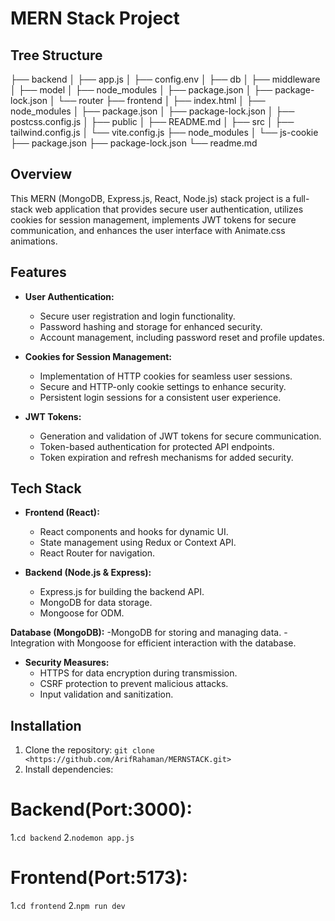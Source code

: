 # MERN Stack Project
## Tree Structure
 ├── backend
│   ├── app.js
│   ├── config.env
│   ├── db
│   ├── middleware
│   ├── model
│   ├── node_modules
│   ├── package.json
│   ├── package-lock.json
│   └── router
├── frontend
│   ├── index.html
│   ├── node_modules
│   ├── package.json
│   ├── package-lock.json
│   ├── postcss.config.js
│   ├── public
│   ├── README.md
│   ├── src
│   ├── tailwind.config.js
│   └── vite.config.js
├── node_modules
│   └── js-cookie
├── package.json
├── package-lock.json
└── readme.md


## Overview

This MERN (MongoDB, Express.js, React, Node.js) stack project is a full-stack web application that provides secure user authentication, utilizes cookies for session management, implements JWT tokens for secure communication, and enhances the user interface with Animate.css animations.

## Features

- **User Authentication:**
  - Secure user registration and login functionality.
  - Password hashing and storage for enhanced security.
  - Account management, including password reset and profile updates.


- **Cookies for Session Management:**
  - Implementation of HTTP cookies for seamless user sessions.
  - Secure and HTTP-only cookie settings to enhance security.
  - Persistent login sessions for a consistent user experience.

- **JWT Tokens:**
  - Generation and validation of JWT tokens for secure communication.
  - Token-based authentication for protected API endpoints.
  - Token expiration and refresh mechanisms for added security.



## Tech Stack

- **Frontend (React):**
  - React components and hooks for dynamic UI.
  - State management using Redux or Context API.
  - React Router for navigation.

- **Backend (Node.js & Express):**
  - Express.js for building the backend API.
  - MongoDB for data storage.
  - Mongoose for ODM.

**Database (MongoDB):**
  -MongoDB for storing and managing data.
  -Integration with Mongoose for efficient interaction with the database.

- **Security Measures:**
  - HTTPS for data encryption during transmission.
  - CSRF protection to prevent malicious attacks.
  - Input validation and sanitization.

## Installation

1. Clone the repository: `git clone <https://github.com/ArifRahaman/MERNSTACK.git>`
2. Install dependencies:
 # Backend(Port:3000):
  1.```cd backend```
  2.```nodemon app.js```

 # Frontend(Port:5173):
 1.```cd frontend```
 2.```npm run dev```

